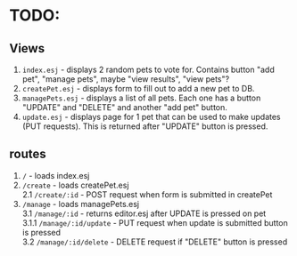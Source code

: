 # TODO:

## Views
1. `index.esj` - displays 2 random pets to vote for. Contains button "add pet", "manage pets", maybe "view results", "view pets"?
2. `createPet.esj` - displays form to fill out to add a new pet to DB.
3. `managePets.esj` - displays a list of all pets. Each one has a button "UPDATE" and "DELETE" and another "add pet" button.
4. `update.esj` - displays page for 1 pet that can be used to make updates (PUT requests). This is returned after "UPDATE" button is pressed.

## routes
1. `/` - loads index.esj  
2. `/create` - loads createPet.esj  
    2.1 `/create/:id` - POST request when form is submitted in createPet
3. `/manage` - loads managePets.esj  
   3.1 `/manage/:id` - returns editor.esj after UPDATE is pressed on pet  
     3.1.1 `/manage/:id/update` - PUT request when update is submitted button is pressed  
   3.2 `/manage/:id/delete` - DELETE request if "DELETE" button is pressed  
